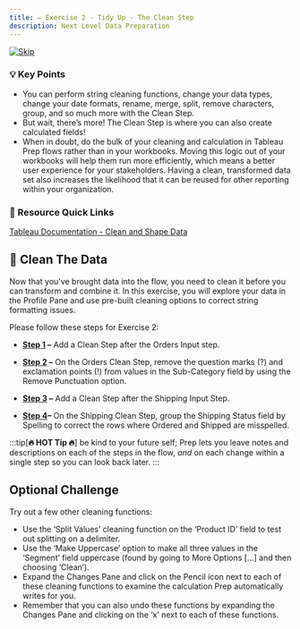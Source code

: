 ```yaml
---
title: ✏️ Exercise 2 - Tidy Up - The Clean Step
description: Next Level Data Preparation
---
```

[![Skip](/images/skip.png)](#-instructions)
### 💡 Key Points

* You can perform string cleaning functions, change your data types, change your date formats, rename, merge, split, remove characters, group, and so much more with the Clean Step.
* But wait, there’s more! The Clean Step is where you can also create calculated fields!
* When in doubt, do the bulk of your cleaning and calculation in Tableau Prep flows rather than in your workbooks. Moving this logic out of your workbooks will help them run more efficiently, which means a better user experience for your stakeholders. Having a clean, transformed data set also increases the likelihood that it can be reused for other reporting within your organization.

### 📙 Resource Quick Links

[Tableau Documentation - Clean and Shape Data](https://help.tableau.com/current/prep/en-us/prep_clean.htm)

## 📝 Clean The Data

Now that you’ve brought data into the flow, you need to clean it before you can transform and combine it. In this exercise, you will explore your data in the Profile Pane and use pre-built cleaning options to correct string formatting issues.

Please follow these steps for Exercise 2:

* **[Step 1](/../../reference/e2s1sol) –** Add a Clean Step after the Orders Input step.

* **[Step 2](/../../reference/e2s2sol) –** On the Orders Clean Step, remove the question marks (?) and exclamation points (!) from values in the Sub-Category field by using the Remove Punctuation option.

* **[Step 3](/../../reference/e2s1sol) –** Add a Clean Step after the Shipping Input Step.

* **[Step 4](/../../reference/e2s4sol)–** On the Shipping Clean Step, group the Shipping Status field by Spelling to correct the rows where Ordered and Shipped are misspelled.

:::tip[**🔥 HOT Tip 🔥**]
be kind to your future self; Prep lets you leave notes and descriptions on each of the steps in the flow, *and* on each change within a single step so you can look back later.
:::

## **Optional Challenge**

Try out a few other cleaning functions:

* Use the ‘Split Values’ cleaning function on the ‘Product ID’ field to test out splitting on a delimiter.
* Use the ‘Make Uppercase’ option to make all three values in the ‘Segment’ field uppercase (found by going to More Options […] and then choosing ‘Clean’).
* Expand the Changes Pane and click on the Pencil icon next to each of these cleaning functions to examine the calculation Prep automatically writes for you.
* Remember that you can also undo these functions by expanding the Changes Pane and clicking on the ‘x’ next to each of these functions.

